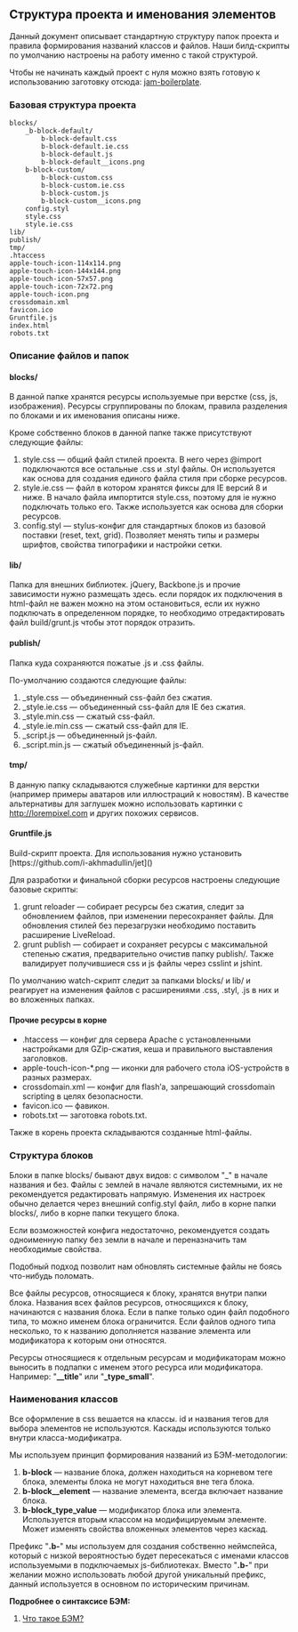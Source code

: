 <h2>Структура проекта и именования элементов</h2>

<p>Данный документ описывает стандартную структуру папок проекта и правила формирования названий классов и файлов. Наши билд-скрипты по умолчанию настроены на работу именно с такой структурой.</p>

<p>Чтобы не начинать каждый проект с нуля можно взять готовую к использованию заготовку отсюда: <a href="https://github.com/jetstyle/jam-boilerplate">jam-boilerplate</a>.</p>

<h3>Базовая структура проекта</h3>

<pre><code>blocks/
    _b-block-default/
        b-block-default.css
        b-block-default.ie.css
        b-block-default.js
        b-block-default__icons.png
    b-block-custom/
        b-block-custom.css
        b-block-custom.ie.css
        b-block-custom.js
        b-block-custom__icons.png
    config.styl
    style.css
    style.ie.css
lib/
publish/
tmp/
.htaccess
apple-touch-icon-114x114.png
apple-touch-icon-144x144.png
apple-touch-icon-57x57.png
apple-touch-icon-72x72.png
apple-touch-icon.png
crossdomain.xml
favicon.ico
Gruntfile.js
index.html
robots.txt
</code></pre>

<h3>Описание файлов и папок</h3>

<h4 id="blocks_">blocks/</h4>

<p>В данной папке хранятся ресурсы используемые при верстке (css, js, изображения). Ресурсы сгруппированы по блокам, правила разделения по блоками и их именования описаны ниже.</p>

<p>Кроме собственно блоков в данной папке также присутствуют следующие файлы:</p>

<ol>
<li>style.css — общий файл стилей проекта. В него через @import подключаются все остальные .css и .styl файлы. Он используется как основа для создания единого файла стиля при сборке ресурсов.</li>
<li>style.ie.css — файл в котором хранятся фиксы для IE версий 8 и ниже. В начало файла импортится style.css, поэтому для ie нужно подключать только его. Также используется как основа для сборки ресурсов.</li>
<li>config.styl — stylus-конфиг для стандартных блоков из базовой поставки (reset, text, grid). Позволяет менять типы и размеры шрифтов, свойства типографики и настройки сетки.</li>
</ol>

<h4 id="lib_">lib/</h4>

<p>Папка для внешних библиотек. jQuery, Backbone.js и прочие зависимости нужно размещать здесь. если порядок их подключения в html-файл не важен можно на этом остановиться, если их нужно подключать в определенном порядке, то необходимо отредактировать файл build/grunt.js чтобы этот порядок отразить.</p>

<h4 id="publish_">publish/</h4>

<p>Папка куда сохраняются пожатые .js и .css файлы.</p>

<p>По-умолчанию создаются следующие файлы:</p>

<ol>
<li>_style.css — объединенный css-файл без сжатия.</li>
<li>_style.ie.css — объединенный css-файл для IE без сжатия.</li>
<li>_style.min.css — сжатый css-файл.</li>
<li>_style.ie.min.css — сжатый css-файл для IE.</li>
<li>_script.js — объединенный js-файл.</li>
<li>_script.min.js — сжатый объединенный js-файл.</li>
</ol>

<h4 id="tmp_">tmp/</h4>

<p>В данную папку складываются служебные картинки для верстки (например примеры аватаров или иллюстраций к новостям). В качестве альтернативы для заглушек можно использовать картинки с <a href="http://lorempixel.com">http://lorempixel.com</a> и других похожих сервисов.</p>

<h4 id="build_">Gruntfile.js</h4>

<p>Build-скрипт проекта. Для использования нужно установить [https://github.com/i-akhmadullin/jet]()</p>

<p>Для разработки и финальной сборки ресурсов настроены следующие базовые скрипты:</p>

<ol>
<li>grunt reloader — собирает ресурсы без сжатия, следит за обновлением файлов, при изменении пересохраняет файлы. Для обновления стилей без перезагрузки необходимо поставить расширение LiveReload.</li>
<li>grunt publish — собирает и сохраняет ресурсы с максимальной степенью сжатия, предварительно очистив папку publish/. Также валидирует получившиеся css и js файлы через csslint и jshint.</li>
</ol>

<p>По умолчанию watch-скрипт следит за папками blocks/ и lib/ и реагирует на изменения файлов с расширениями .css, .styl, .js в них и во вложенных папках.</p>



<h4 id="_">Прочие ресурсы в корне</h4>

<ul>
<li>.htaccess — конфиг для сервера Apache с установленными настройками для GZip-сжатия, кеша и правильного выставления заголовков.</li>
<li>apple-touch-icon-*.png — иконки для рабочего стола iOS-устройств в разных размерах.</li>
<li>crossdomain.xml — конфиг для flash&#8217;а, запрешающий crossdomain scripting в целях безопасности.</li>
<li>favicon.ico — фавикон.</li>
<li>robots.txt — заготовка robots.txt.</li>
</ul>

<p>Также в корень проекта складываются созданные html-файлы.</p>

<h3 id="_">Структура блоков</h3>

<p>Блоки в папке blocks/ бывают двух видов: с символом "_" в начале названия и без. Файлы с землей в начале являются системными, их не рекомендуется редактировать напрямую. Изменения их настроек обычно делается через внешний config.styl файл, либо в корне папки blocks/, либо в корне папки текущего блока.</p>

<p>Если возможностей конфига недостаточно, рекомендуется создать одноименную папку без земли в начале и переназначить там необходимые свойства. </p>

<p>Подобный подход позволит нам обновлять системные файлы не боясь что-нибудь поломать.</p>

<p>Все файлы ресурсов, относящиеся к блоку, хранятся внутри папки блока. Названия всех файлов ресурсов, относящихся к блоку, начинаются с названия блока. Если в папке только один файл подобного типа, то можно именем блока ограничится. Если файлов одного типа несколько, то к названию дополняется название элемента или модификатора к которым они относятся.</p>

<p>Ресурсы относящиеся к отдельным ресурсам и модификаторам можно выносить в подпапки с именем этого ресурса или модификатора. Например: "<strong>__title</strong>" или "<strong>_type_small</strong>".</p>

<h3 id="_">Наименования классов</h3>

<p>Все оформление в css вешается на классы. id и названия тегов для выбора элементов не используются. Каскады используются только внутри класса-модификатра.</p>

<p>Мы используем принцип формирования названий из БЭМ-методологии:</p>

<ol>
<li><strong>b-block</strong> — название блока, должен находиться на корневом теге блока, элементы блока не могут находиться вне тега блока.</li>
<li><strong>b-block__element</strong> — название элемента, всегда включает название блока.</li>
<li><strong>b-block_type_value</strong> — модификатор блока или элемента. Используется вторым классом на модифицируемым элементе. Может изменять свойства вложенных элементов через каскад.</li>
</ol>

<p>Префикс "<strong>.b-</strong>" мы используем для создания собственно неймспейса, который с низкой вероятностью будет пересекаться с именами классов используемыми в подключаемых js-библиотеках. Вместо "<strong>.b-</strong>" при желании можно использовать любой другой уникальный префикс, данный используется в основном по историческим причинам.</p>


<p><strong>Подробнее о синтаксисе БЭМ:</strong></p>

<ol>
    <li><a href="http://bem.github.com/bem-method/pages/beginning/beginning.ru.html">Что такое БЭМ?</a></li>
</ol>
